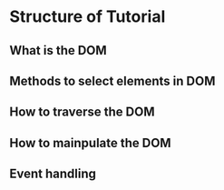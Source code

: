 # Structure of Tutorial

## What is the DOM

## Methods to select elements in DOM

## How to traverse the DOM

## How to mainpulate the DOM

## Event handling
